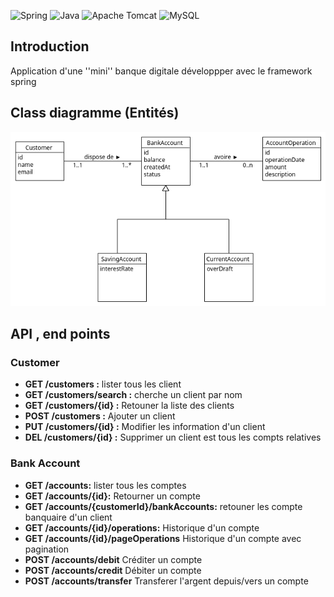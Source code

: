 ![Spring](https://img.shields.io/badge/spring-%236DB33F.svg?style=for-the-badge&logo=spring&logoColor=white)
![Java](https://img.shields.io/badge/java-%23ED8B00.svg?style=for-the-badge&logo=java&logoColor=white)
![Apache Tomcat](https://img.shields.io/badge/apache%20tomcat-%23F8DC75.svg?style=for-the-badge&logo=apache-tomcat&logoColor=black)
![MySQL](https://img.shields.io/badge/mysql-%2300f.svg?style=for-the-badge&logo=mysql&logoColor=white)

## Introduction

Application d'une ''mini'' banque digitale développper avec le framework spring

## Class diagramme (Entités)

![select database.PNG](./images/umlimg.png)

## API , end points

### Customer

- **GET   /customers :**            lister tous les client
- **GET   /customers/search :**     cherche un client par nom
- **GET   /customers/{id} :**       Retouner la liste des clients
- **POST  /customers :**            Ajouter un client
- **PUT   /customers/{id} :**       Modifier les information d'un client
- **DEL   /customers/{id} :**       Supprimer un client est tous les compts relatives

### Bank Account

- **GET   /accounts:**                      lister tous les comptes
- **GET   /accounts/{id}:**                 Retourner un compte
- **GET   /accounts/{customerId}/bankAccounts:** retouner les compte banquaire d'un client
- **GET   /accounts/{id}/operations:**      Historique d'un compte
- **GET   /accounts/{id}/pageOperations**   Historique d'un compte avec pagination
- **POST  /accounts/debit**                 Créditer un compte
- **POST  /accounts/credit**                Débiter un compte
- **POST  /accounts/transfer**              Transferer l'argent depuis/vers un compte
